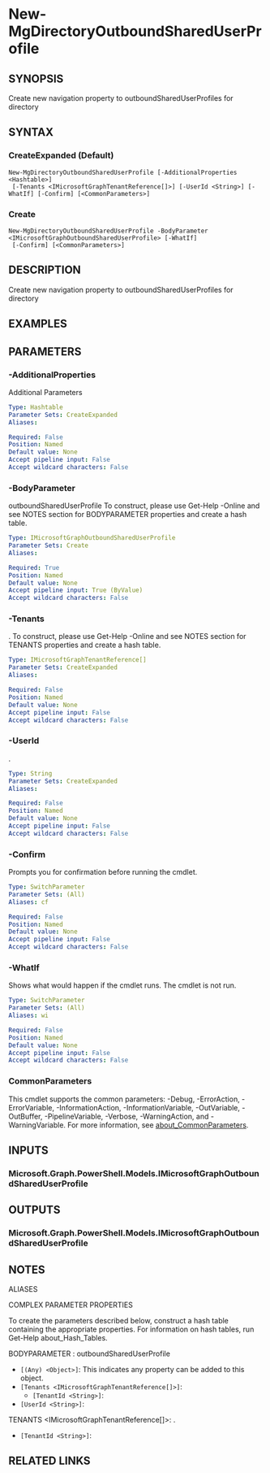 ﻿---
external help file: Microsoft.Graph.Identity.DirectoryManagement-help.xml
Module Name: Microsoft.Graph.Identity.DirectoryManagement
online version: https://docs.microsoft.com/en-us/powershell/module/microsoft.graph.identity.directorymanagement/new-mgdirectoryoutboundshareduserprofile
schema: 2.0.0
---

# New-MgDirectoryOutboundSharedUserProfile

## SYNOPSIS
Create new navigation property to outboundSharedUserProfiles for directory

## SYNTAX

### CreateExpanded (Default)
```
New-MgDirectoryOutboundSharedUserProfile [-AdditionalProperties <Hashtable>]
 [-Tenants <IMicrosoftGraphTenantReference[]>] [-UserId <String>] [-WhatIf] [-Confirm] [<CommonParameters>]
```

### Create
```
New-MgDirectoryOutboundSharedUserProfile -BodyParameter <IMicrosoftGraphOutboundSharedUserProfile> [-WhatIf]
 [-Confirm] [<CommonParameters>]
```

## DESCRIPTION
Create new navigation property to outboundSharedUserProfiles for directory

## EXAMPLES

## PARAMETERS

### -AdditionalProperties
Additional Parameters

```yaml
Type: Hashtable
Parameter Sets: CreateExpanded
Aliases:

Required: False
Position: Named
Default value: None
Accept pipeline input: False
Accept wildcard characters: False
```

### -BodyParameter
outboundSharedUserProfile
To construct, please use Get-Help -Online and see NOTES section for BODYPARAMETER properties and create a hash table.

```yaml
Type: IMicrosoftGraphOutboundSharedUserProfile
Parameter Sets: Create
Aliases:

Required: True
Position: Named
Default value: None
Accept pipeline input: True (ByValue)
Accept wildcard characters: False
```

### -Tenants
.
To construct, please use Get-Help -Online and see NOTES section for TENANTS properties and create a hash table.

```yaml
Type: IMicrosoftGraphTenantReference[]
Parameter Sets: CreateExpanded
Aliases:

Required: False
Position: Named
Default value: None
Accept pipeline input: False
Accept wildcard characters: False
```

### -UserId
.

```yaml
Type: String
Parameter Sets: CreateExpanded
Aliases:

Required: False
Position: Named
Default value: None
Accept pipeline input: False
Accept wildcard characters: False
```

### -Confirm
Prompts you for confirmation before running the cmdlet.

```yaml
Type: SwitchParameter
Parameter Sets: (All)
Aliases: cf

Required: False
Position: Named
Default value: None
Accept pipeline input: False
Accept wildcard characters: False
```

### -WhatIf
Shows what would happen if the cmdlet runs.
The cmdlet is not run.

```yaml
Type: SwitchParameter
Parameter Sets: (All)
Aliases: wi

Required: False
Position: Named
Default value: None
Accept pipeline input: False
Accept wildcard characters: False
```

### CommonParameters
This cmdlet supports the common parameters: -Debug, -ErrorAction, -ErrorVariable, -InformationAction, -InformationVariable, -OutVariable, -OutBuffer, -PipelineVariable, -Verbose, -WarningAction, and -WarningVariable. For more information, see [about_CommonParameters](http://go.microsoft.com/fwlink/?LinkID=113216).

## INPUTS

### Microsoft.Graph.PowerShell.Models.IMicrosoftGraphOutboundSharedUserProfile
## OUTPUTS

### Microsoft.Graph.PowerShell.Models.IMicrosoftGraphOutboundSharedUserProfile
## NOTES

ALIASES

COMPLEX PARAMETER PROPERTIES

To create the parameters described below, construct a hash table containing the appropriate properties. For information on hash tables, run Get-Help about_Hash_Tables.


BODYPARAMETER <IMicrosoftGraphOutboundSharedUserProfile>: outboundSharedUserProfile
  - `[(Any) <Object>]`: This indicates any property can be added to this object.
  - `[Tenants <IMicrosoftGraphTenantReference[]>]`: 
    - `[TenantId <String>]`: 
  - `[UserId <String>]`: 

TENANTS <IMicrosoftGraphTenantReference[]>: .
  - `[TenantId <String>]`: 

## RELATED LINKS
